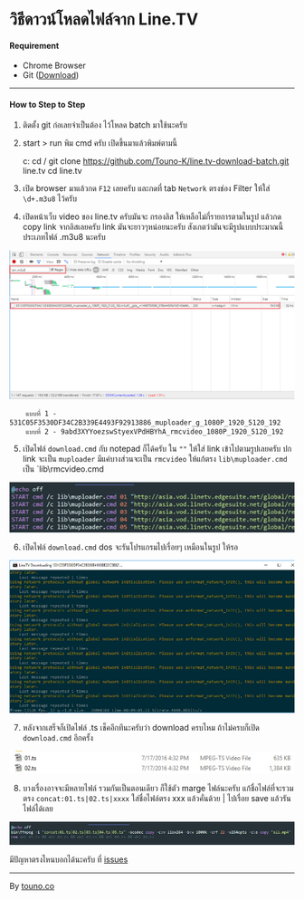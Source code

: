 # **วิธีดาวน์โหลดไฟล์จาก Line.TV**

#### **Requirement**
- Chrome Browser
- Git ([Download](https://git-scm.com/download/win))

----------

#### **How to Step to Step**
  1. ติดตั้ง git ก่อเลยจำเป็นต้อง ไว้โหลด batch มาใช้นะครับ
  2. start > run พิม cmd ครับ เปิดขึ้นมาแล้วพิมพ์ตามนี้
	
		c:
		cd /
		git clone https://github.com/Touno-K/line.tv-download-batch.git line.tv
		cd line.tv
	 
  3. เปิด browser มาแล้วกด `F12` เลยครับ และกดที่ tab `Network` ตรงช่อง Filter ให้ใส่ `\d+.m3u8` ไว้ครับ
  4. เปิดหน้าเว็บ video ของ line.tv ครับมันจะ กรองลิส ให้เหลือไม่กี่รายการตามในรูป แล้วกด copy link จากลิสเลยครับ link มันจะยาวๆหน่อยนะครับ สังเกตว่ามันจะมีรูปแบบประมาณนี้ ประเภทไฟล์ .m3u8 นะครับ

  ![Step 1][step1]

		แบบที่ 1 - 531C05F3530DF34C2B339E4493F92913886_muploader_g_1080P_1920_5120_192
		แบบที่ 2 - 9abd3XYYoezswStyexVPdHBYhA_rmcvideo_1080P_1920_5120_192

  5. เปิดไฟล์ `download.cmd`  กับ notepad ก็ได้ครับ ใน `""`  ให้ใส่ link เข้าไปตามรูปเลยครับ ปก link จะเป็น `muploader` มีแค่บางส่วนจะเป็น `rmcvideo` ให้แก้ตรง `lib\muploader.cmd` เป็น `lib\rmcvideo.cmd

  ![Step 2][step2]

  6. เปิดไฟล์  `download.cmd`  dos จะรันโปรแกรมไปเรื่อยๆ เหมือนในรูป ให้รอ

  ![Step 3][step3]

  7. หลังจากเสร็จก็เปิดไฟล์ .ts เช็คอีกทีนะครับว่า download ครบไหม ถ้าไม่ครบก็เปิด  `download.cmd`  อีกครั้ง

  ![Step 4][step4]

  8. บางเรื่องอาจจะมีหลายไฟล์ รวมกันเป็นตอนเดียว ก็ใช้ตัว marge ไฟล์นะครับ แก้ชื่อไฟล์ที่จะรวมตรง `concat:01.ts|02.ts|xxxx`  ใส่ชื่อไฟล์ตรง xxx แล้วคั่นด้วย | ไปเรื่อย save แล้วรันไฟล์ได้เลย

  ![Step 5][step5]


มีปัญหาตรงไหนบอกได้นะครับ ที่ [issues](https://github.com/Touno-K/line.tv-download-batch/issues)

----------
By [touno.co](http://touno.co/)

[step1]: https://raw.githubusercontent.com/Touno-K/line.tv-download-batch/master/how-to/step-1.jpg
[step2]: https://raw.githubusercontent.com/Touno-K/line.tv-download-batch/master/how-to/step-2.jpg
[step3]: https://raw.githubusercontent.com/Touno-K/line.tv-download-batch/master/how-to/step-3.jpg
[step4]: https://raw.githubusercontent.com/Touno-K/line.tv-download-batch/master/how-to/step-4.jpg
[step5]: https://raw.githubusercontent.com/Touno-K/line.tv-download-batch/master/how-to/step-5.jpg


